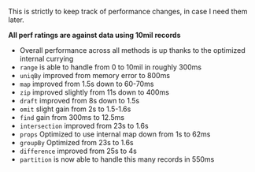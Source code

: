 This is strictly to keep track of performance changes, in case I need them later.

**All perf ratings are against data using 10mil records**

- Overall performance across all methods is up thanks to the optimized internal currying
- `range` is able to handle from 0 to 10mil in roughly 300ms
- `uniqBy` improved from memory error to 800ms
- `map` improved from 1.5s down to 60-70ms
- `zip` improved slightly from 11s down to 400ms
- `draft` improved from 8s down to 1.5s
- `omit` slight gain from 2s to 1.5-1.6s
- `find` gain from 300ms to 12.5ms
- `intersection` improved from 23s to 1.6s
- `props` Optimized to use internal map down from 1s to 62ms
- `groupBy` Optimized from 23s to 1.6s
- `difference` improved from 25s to 4s
- `partition` is now able to handle this many records in 550ms
